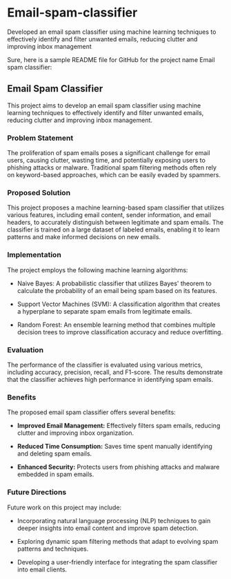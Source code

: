 # Email-spam-classifier
Developed an email spam classifier using machine learning techniques to effectively identify and filter unwanted emails, reducing clutter and improving inbox management

Sure, here is a sample README file for GitHub for the project name Email spam classifier:

## Email Spam Classifier

This project aims to develop an email spam classifier using machine learning techniques to effectively identify and filter unwanted emails, reducing clutter and improving inbox management.

### Problem Statement

The proliferation of spam emails poses a significant challenge for email users, causing clutter, wasting time, and potentially exposing users to phishing attacks or malware. Traditional spam filtering methods often rely on keyword-based approaches, which can be easily evaded by spammers.

### Proposed Solution

This project proposes a machine learning-based spam classifier that utilizes various features, including email content, sender information, and email headers, to accurately distinguish between legitimate and spam emails. The classifier is trained on a large dataset of labeled emails, enabling it to learn patterns and make informed decisions on new emails.

### Implementation

The project employs the following machine learning algorithms:

- Naive Bayes: A probabilistic classifier that utilizes Bayes' theorem to calculate the probability of an email being spam based on its features.

- Support Vector Machines (SVM): A classification algorithm that creates a hyperplane to separate spam emails from legitimate emails.

- Random Forest: An ensemble learning method that combines multiple decision trees to improve classification accuracy and reduce overfitting.

### Evaluation

The performance of the classifier is evaluated using various metrics, including accuracy, precision, recall, and F1-score. The results demonstrate that the classifier achieves high performance in identifying spam emails.

### Benefits

The proposed email spam classifier offers several benefits:

- **Improved Email Management:** Effectively filters spam emails, reducing clutter and improving inbox organization.

- **Reduced Time Consumption:** Saves time spent manually identifying and deleting spam emails.

- **Enhanced Security:** Protects users from phishing attacks and malware embedded in spam emails.

### Future Directions

Future work on this project may include:

- Incorporating natural language processing (NLP) techniques to gain deeper insights into email content and improve spam detection.

- Exploring dynamic spam filtering methods that adapt to evolving spam patterns and techniques.

- Developing a user-friendly interface for integrating the spam classifier into email clients.

